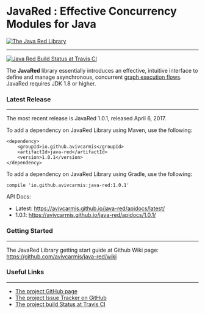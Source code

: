 # JavaRed : Effective Concurrency Modules for Java
[![The Java Red Library](https://avivcarmis.github.io/java-red/images/logo.png "The Java Red Library")](https://github.com/avivcarmis/java-red "The Java Red Library")

------------

[![Java Red Build Status at Travis CI](https://travis-ci.org/avivcarmis/java-red.svg?branch=master "Java Red Build Status at Travis CI")](https://travis-ci.org/avivcarmis/java-red "Java Red Build Status at Travis CI")

The **JavaRed** library essentially introduces an effective, intuitive interface to define and manage asynchronous, concurrent [graph execution flows](https://github.com/avivcarmis/java-red/wiki/About-Graph-Execution "graph execution flows").
JavaRed requires JDK 1.8 or higher.

### Latest Release
------------
The most recent release is JavaRed 1.0.1, released April 6, 2017.

To add a dependency on JavaRed Library using Maven, use the following:
```
<dependency>
    <groupId>io.github.avivcarmis</groupId>
    <artifactId>java-red</artifactId>
    <version>1.0.1</version>
</dependency>
```

To add a dependency on JavaRed Library using Gradle, use the following:
```
compile 'io.github.avivcarmis:java-red:1.0.1'
```

API Docs:
- Latest: https://avivcarmis.github.io/java-red/apidocs/latest/
- 1.0.1: https://avivcarmis.github.io/java-red/apidocs/1.0.1/

### Getting Started
------------
The JavaRed Library getting start guide at Github Wiki page: https://github.com/avivcarmis/java-red/wiki

### Useful Links
------------
- [The project GitHub page](https://github.com/avivcarmis/java-red "The project GitHub page")
- [The project Issue Tracker on GitHub](https://github.com/avivcarmis/java-red/issues "The project Issue Tracker on GitHub")
- [The project build Status at Travis CI](https://travis-ci.org/avivcarmis/java-red "The project build Status at Travis CI")